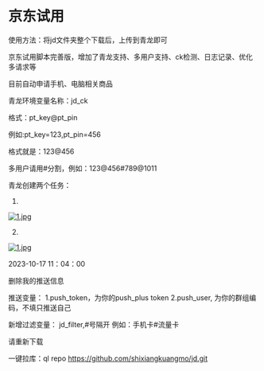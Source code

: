 # 京东试用

使用方法：将jd文件夹整个下载后，上传到青龙即可

京东试用脚本完善版，增加了青龙支持、多用户支持、ck检测、日志记录、优化多请求等

目前自动申请手机、电脑相关商品

青龙环境变量名称：jd_ck

格式：pt_key@pt_pin

例如:pt_key=123,pt_pin=456

格式就是：123@456

多用户请用#分割，例如：123@456#789@1011

青龙创建两个任务：

1.

[![1.jpg](https://pic.ziyuan.wang/2023/10/17/guest_194bddcda2846_IP13.113.193.135_UPTIME1697509393.jpg)](https://pic.ziyuan.wang/2023/10/17/guest_194bddcda2846_IP13.113.193.135_UPTIME1697509393.jpg)



2.

[![1.jpg](https://pic.ziyuan.wang/2023/10/17/guest_319f47d8b9f27_IP13.113.193.135_UPTIME1697509464.jpg)](https://pic.ziyuan.wang/2023/10/17/guest_319f47d8b9f27_IP13.113.193.135_UPTIME1697509464.jpg)

2023-10-17 11：04：00

删除我的推送信息

推送变量：
1.push_token，为你的push_plus token
2.push_user, 为你的群组编码，不填只推送自己

新增过滤变量：
jd_filter,#号隔开
例如：手机卡#流量卡

请重新下载

一键拉库：ql repo https://github.com/shixiangkuangmo/jd.git